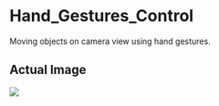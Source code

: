 # Hand_Gestures_Control
Moving objects on camera view using hand gestures.

## Actual Image
<img src="https://i.postimg.cc/Gty4ypfT/ash5.gif"/>
